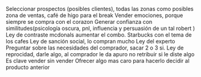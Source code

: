 Seleccionar prospectos (posibles clientes), todas las zonas como posibles zona de ventas, café de higo para el break
Vender emociones, porque siempre se compra con el corazon
Generar confianza con similitudes(psicología oscura, pnl, influencia y persuasión de un tal robert )
Ley de contraste mcdonals aumentar el combo. Starbucks con el tema de los cafes
Ley de sanción social, lo compran mucho
Ley del experto
Preguntar sobre las necesidades del comprador, sacar 2 o 3 si.
Ley de reprocidad, darle algo, al comprador le da apuro no retribuir si le diste algo
Es clave vender sin vender
Ofrecer algo mas caro para hacerlo decidir al producto anterior